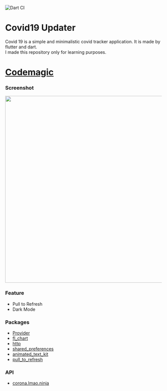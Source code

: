 ![Dart CI](https://github.com/sohagmahin/coronavirus_update/workflows/Dart%20CI/badge.svg?branch=master)

# Covid19 Updater

Covid 19 is a simple and minimalistic covid tracker application. It is made by flutter and dart.<br>
I made this repository only for learning purposes.

# [Codemagic](https://codemagic.io/app/5ef61deb7901d8001220c1e8)

### Screenshot ###
   <img src='/screenshots/untitled.gif' height=600>

### Feature ###
  * Pull to Refresh
  * Dark Mode
  
### Packages ###
   * [Provider](https://pub.dev/packages/provider)
   * [fl_chart](https://pub.dev/packages/fl_chart)
   * [http](https://pub.dev/packages/http)
   * [shared_preferences](https://pub.dev/packages/shared_preferences)
   * [animated_text_kit](https://pub.dev/packages/animated_text_kit)
   * [pull_to_refresh](https://pub.dev/packages/pull_to_refresh)
### API ###
   * [corona.lmao.ninja](https://github.com/NovelCOVID/API)

